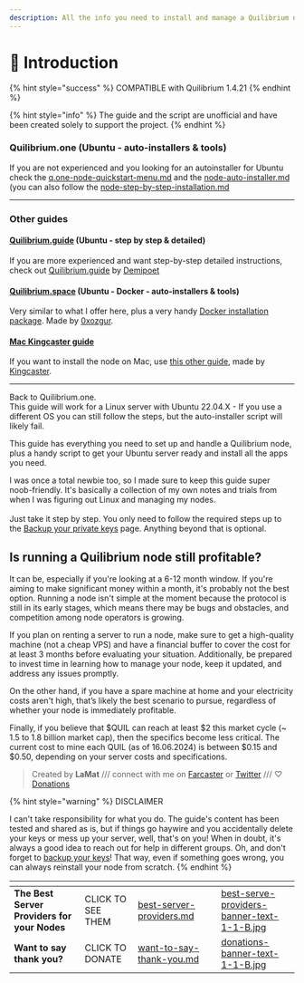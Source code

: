 ```yaml
---
description: All the info you need to install and manage a Quilibrium node
---
```


# 🖖 Introduction

{% hint style="success" %}
COMPATIBLE with Quilibrium 1.4.21
{% endhint %}

{% hint style="info" %}
The guide and the script are unofficial and have been created solely to support the project.
{% endhint %}

### Quilibrium.one (Ubuntu - auto-installers & tools)

If you are not experienced and you looking for an autoinstaller for Ubuntu check the [q.one-node-quickstart-menu.md](q.one-node-quickstart-menu.md "mention") and the [node-auto-installer.md](node-auto-installer.md "mention") (you can also follow the [node-step-by-step-installation.md](tutorials/node-step-by-step-installation.md "mention")

***

### Other guides

#### [Quilibrium.guide](https://docs.quilibrium.guide) (Ubuntu - step by step & detailed)

If you are more experienced and want step-by-step detailed instructions, check out [Quilibrium.guide](https://quilibrium.guide/) by [Demipoet](https://warpcast.com/demipoet)

#### [Quilibrium.space](https://docs.quilibrium.space/) (Ubuntu - Docker - auto-installers & tools)

Very similar to what I offer here, plus a very handy [Docker installation package](https://docs.quilibrium.space/installation/installing-node/running-with-docker). Made by [0xozgur](https://warpcast.com/0xozgur).

#### [Mac Kingcaster guide](https://paragraph.xyz/@kingcaster/quil-node-running-guide-mac-m2-mini)

If you want to install the node on Mac, use [this other guide](https://paragraph.xyz/@kingcaster/quil-node-running-guide-mac-m2-mini), made by [Kingcaster](https://paragraph.xyz/@kingcaster).

***

Back to Quilibrium.one. \
This guide will work for a Linux server with Ubuntu 22.04.X - If you use a different OS you can still follow the steps, but the auto-installer script will likely fail.

This guide has everything you need to set up and handle a Quilibrium node, plus a handy script to get your Ubuntu server ready and install all the apps you need.

I was once a total newbie too, so I made sure to keep this guide super noob-friendly. It's basically a collection of my own notes and trials from when I was figuring out Linux and managing my nodes.\
\
Just take it step by step. You only need to follow the required steps up to the  [Backup your private keys](backup-your-private-keys.md) page. Anything beyond that is optional.

## Is running a Quilibrium node still profitable?

It can be, especially if you're looking at a 6-12 month window. If you're aiming to make significant money within a month, it's probably not the best option. Running a node isn't simple at the moment because the protocol is still in its early stages, which means there may be bugs and obstacles, and competition among node operators is growing.

If you plan on renting a server to run a node, make sure to get a high-quality machine (not a cheap VPS) and have a financial buffer to cover the cost for at least 3 months before evaluating your situation. Additionally, be prepared to invest time in learning how to manage your node, keep it updated, and address any issues promptly.

On the other hand, if you have a spare machine at home and your electricity costs aren't high, that’s likely the best scenario to pursue, regardless of whether your node is immediately profitable.

Finally, if you believe that $QUIL can reach at least $2 this market cycle (\~ 1.5 to 1.8 billion market cap), then the specifics become less critical. The current cost to mine each QUIL (as of 16.06.2024) is between $0.15 and $0.50, depending on your server costs and specifications.

> Created by **LaMat** /// connect with me on [Farcaster](https://warpcast.com/\~/invite-page/373160?id=67559391) or [Twitter](https://twitter.com/LaMat1111) /// ♡ [Donations](want-to-say-thank-you.md)

{% hint style="warning" %}
DISCLAIMER

I can't take responsibility for what you do. The guide's content has been tested and shared as is, but if things go haywire and you accidentally delete your keys or mess up your server, well, that's on you! When in doubt, it's always a good idea to reach out for help in different groups. Oh, and don't forget to [backup your keys](backup-your-private-keys.md)! That way, even if something goes wrong, you can always reinstall your node from scratch.
{% endhint %}



<table data-card-size="large" data-column-title-hidden data-view="cards" data-full-width="false"><thead><tr><th></th><th></th><th data-hidden data-card-target data-type="content-ref"></th><th data-hidden></th><th data-hidden data-card-cover data-type="files"></th></tr></thead><tbody><tr><td><strong>The Best Server Providers for your Nodes</strong></td><td>CLICK TO SEE THEM</td><td><a href="best-server-providers.md">best-server-providers.md</a></td><td></td><td><a href=".gitbook/assets/best-serve-providers-banner-text-1-1-B.jpg">best-serve-providers-banner-text-1-1-B.jpg</a></td></tr><tr><td><strong>Want to say thank you?</strong></td><td>CLICK TO DONATE</td><td><a href="want-to-say-thank-you.md">want-to-say-thank-you.md</a></td><td></td><td><a href=".gitbook/assets/donations-banner-text-1-1-B.jpg">donations-banner-text-1-1-B.jpg</a></td></tr></tbody></table>
